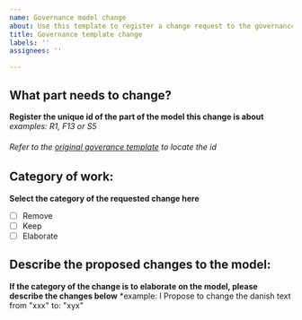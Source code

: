 ```yaml
---
name: Governance model change
about: Use this template to register a change request to the governance model
title: Governance template change
labels: ''
assignees: ''

---
```


## What part needs to change?
 **Register the unique id of the part of the model this change is about**
*examples:  R1, F13 or S5*
<!-- test -->
 
###### Refer to the [original goverance template](https://github.com/OS2offdig/governance_report_template/blob/main/README.md) to locate the id


## Category of work:
**Select the category of the requested change here**

- [ ] Remove 
- [ ] Keep
- [ ] Elaborate

## Describe the proposed changes to the model: 
**If the category of the change is to elaborate on the model, please describe the changes below**
*example: I Propose to change the danish text from "xxx"  to: "xyx"
